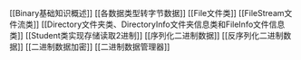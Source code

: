 [[Binary基础知识概述]]
[[各数据类型转字节数据]]
[[File文件类]]
[[FileStream文件流类]]
[[Directory文件夹类、DirectoryInfo文件夹信息类和FileInfo文件信息类]]
[[Student类实现存储读取2进制]]
[[序列化二进制数据]]
[[反序列化二进制数据]]
[[二进制数据加密]]
[[二进制数据管理器]]